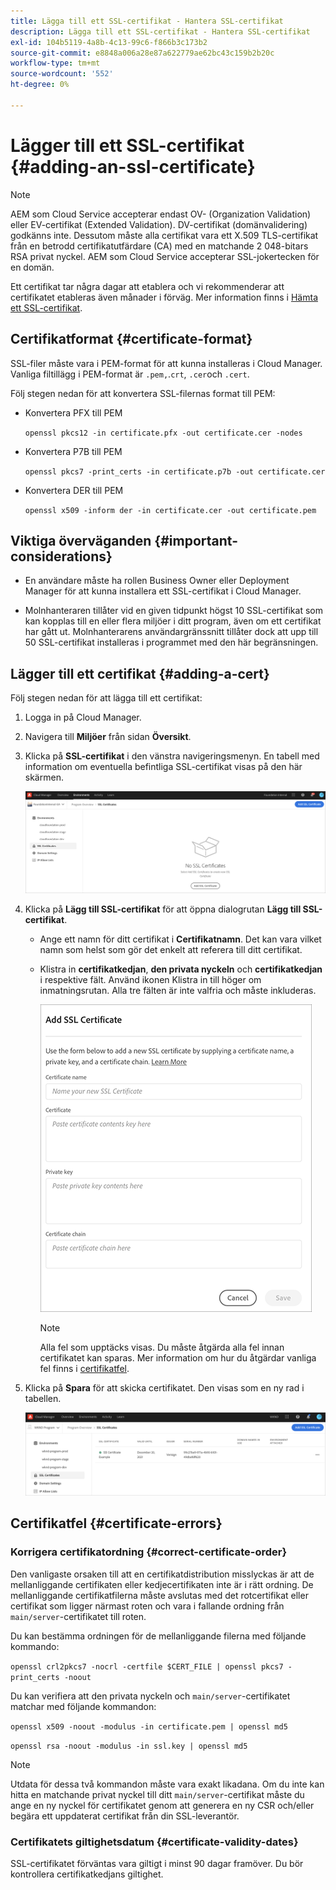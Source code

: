 ```yaml
---
title: Lägga till ett SSL-certifikat - Hantera SSL-certifikat
description: Lägga till ett SSL-certifikat - Hantera SSL-certifikat
exl-id: 104b5119-4a8b-4c13-99c6-f866b3c173b2
source-git-commit: e8848a006a28e87a622779ae62bc43c159b2b20c
workflow-type: tm+mt
source-wordcount: '552'
ht-degree: 0%

---
```


# Lägger till ett SSL-certifikat {#adding-an-ssl-certificate}

>[!NOTE]
>AEM som Cloud Service accepterar endast OV- (Organization Validation) eller EV-certifikat (Extended Validation). DV-certifikat (domänvalidering) godkänns inte. Dessutom måste alla certifikat vara ett X.509 TLS-certifikat från en betrodd certifikatutfärdare (CA) med en matchande 2 048-bitars RSA privat nyckel. AEM som Cloud Service accepterar SSL-jokertecken för en domän.

Ett certifikat tar några dagar att etablera och vi rekommenderar att certifikatet etableras även månader i förväg. Mer information finns i [Hämta ett SSL-certifikat](/help/implementing/cloud-manager/managing-ssl-certifications/get-ssl-certificate.md).

## Certifikatformat {#certificate-format}

SSL-filer måste vara i PEM-format för att kunna installeras i Cloud Manager. Vanliga filtillägg i PEM-format är `.pem,`.`crt`,  `.cer`och  `.cert`.

Följ stegen nedan för att konvertera SSL-filernas format till PEM:

* Konvertera PFX till PEM

   `openssl pkcs12 -in certificate.pfx -out certificate.cer -nodes`

* Konvertera P7B till PEM

   `openssl pkcs7 -print_certs -in certificate.p7b -out certificate.cer`

* Konvertera DER till PEM

   `openssl x509 -inform der -in certificate.cer -out certificate.pem`

## Viktiga överväganden {#important-considerations}

* En användare måste ha rollen Business Owner eller Deployment Manager för att kunna installera ett SSL-certifikat i Cloud Manager.

* Molnhanteraren tillåter vid en given tidpunkt högst 10 SSL-certifikat som kan kopplas till en eller flera miljöer i ditt program, även om ett certifikat har gått ut. Molnhanterarens användargränssnitt tillåter dock att upp till 50 SSL-certifikat installeras i programmet med den här begränsningen.

## Lägger till ett certifikat {#adding-a-cert}

Följ stegen nedan för att lägga till ett certifikat:

1. Logga in på Cloud Manager.
1. Navigera till **Miljöer** från sidan **Översikt**.
1. Klicka på **SSL-certifikat** i den vänstra navigeringsmenyn. En tabell med information om eventuella befintliga SSL-certifikat visas på den här skärmen.

   ![](/help/implementing/cloud-manager/assets/ssl/ssl-cert-1.png)

1. Klicka på **Lägg till SSL-certifikat** för att öppna dialogrutan **Lägg till SSL-certifikat**.

   * Ange ett namn för ditt certifikat i **Certifikatnamn**. Det kan vara vilket namn som helst som gör det enkelt att referera till ditt certifikat.
   * Klistra in **certifikatkedjan**, **den privata nyckeln** och **certifikatkedjan** i respektive fält. Använd ikonen Klistra in till höger om inmatningsrutan.
Alla tre fälten är inte valfria och måste inkluderas.

      ![](/help/implementing/cloud-manager/assets/ssl/ssl-cert-02.png)


      >[!NOTE]
      >Alla fel som upptäcks visas. Du måste åtgärda alla fel innan certifikatet kan sparas. Mer information om hur du åtgärdar vanliga fel finns i [certifikatfel](#certificate-errors).

1. Klicka på **Spara** för att skicka certifikatet. Den visas som en ny rad i tabellen.

   ![](/help/implementing/cloud-manager/assets/ssl/ssl-cert-3.png)

## Certifikatfel {#certificate-errors}

### Korrigera certifikatordning {#correct-certificate-order}

Den vanligaste orsaken till att en certifikatdistribution misslyckas är att de mellanliggande certifikaten eller kedjecertifikaten inte är i rätt ordning. De mellanliggande certifikatfilerna måste avslutas med det rotcertifikat eller certifikat som ligger närmast roten och vara i fallande ordning från `main/server`-certifikatet till roten.

Du kan bestämma ordningen för de mellanliggande filerna med följande kommando:

`openssl crl2pkcs7 -nocrl -certfile $CERT_FILE | openssl pkcs7 -print_certs -noout`

Du kan verifiera att den privata nyckeln och `main/server`-certifikatet matchar med följande kommandon:

`openssl x509 -noout -modulus -in certificate.pem | openssl md5`

`openssl rsa -noout -modulus -in ssl.key | openssl md5`

>[!NOTE]
>Utdata för dessa två kommandon måste vara exakt likadana. Om du inte kan hitta en matchande privat nyckel till ditt `main/server`-certifikat måste du ange en ny nyckel för certifikatet genom att generera en ny CSR och/eller begära ett uppdaterat certifikat från din SSL-leverantör.

### Certifikatets giltighetsdatum {#certificate-validity-dates}

SSL-certifikatet förväntas vara giltigt i minst 90 dagar framöver. Du bör kontrollera certifikatkedjans giltighet.
